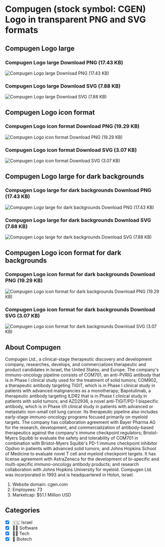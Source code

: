 # Compugen (stock symbol: CGEN) Logo in transparent PNG and SVG formats

## Compugen Logo large

### Compugen Logo large Download PNG (17.43 KB)

![Compugen Logo large Download PNG (17.43 KB)](/img/orig/CGEN_BIG-f080e768.png)

### Compugen Logo large Download SVG (7.88 KB)

![Compugen Logo large Download SVG (7.88 KB)](/img/orig/CGEN_BIG-3d249b84.svg)

## Compugen Logo icon format

### Compugen Logo icon format Download PNG (19.29 KB)

![Compugen Logo icon format Download PNG (19.29 KB)](/img/orig/CGEN-e1c35d43.png)

### Compugen Logo icon format Download SVG (3.07 KB)

![Compugen Logo icon format Download SVG (3.07 KB)](/img/orig/CGEN-85e54e11.svg)

## Compugen Logo large for dark backgrounds

### Compugen Logo large for dark backgrounds Download PNG (17.43 KB)

![Compugen Logo large for dark backgrounds Download PNG (17.43 KB)](/img/orig/CGEN_BIG.D-9084ee41.png)

### Compugen Logo large for dark backgrounds Download SVG (7.88 KB)

![Compugen Logo large for dark backgrounds Download SVG (7.88 KB)](/img/orig/CGEN_BIG.D-3e87bea2.svg)

## Compugen Logo icon format for dark backgrounds

### Compugen Logo icon format for dark backgrounds Download PNG (19.29 KB)

![Compugen Logo icon format for dark backgrounds Download PNG (19.29 KB)](/img/orig/CGEN.D-8341babf.png)

### Compugen Logo icon format for dark backgrounds Download SVG (3.07 KB)

![Compugen Logo icon format for dark backgrounds Download SVG (3.07 KB)](/img/orig/CGEN.D-1136791b.svg)

## About Compugen

Compugen Ltd., a clinical-stage therapeutic discovery and development company, researches, develops, and commercializes therapeutic and product candidates in Israel, the United States, and Europe. The company's immuno-oncology pipeline consists of COM701, an anti-PVRIG antibody that is in Phase I clinical study used for the treatment of solid tumors; COM902, a therapeutic antibody targeting TIGIT, which is in Phase I clinical study in patients with advanced malignancies as a monotherapy; Bapotulimab, a therapeutic antibody targeting ILDR2 that is in Phase I clinical study in patients with solid tumors; and AZD2936, a novel anti-TIGIT/PD-1 bispecific antibody, which is in Phase I/II clinical study in patients with advanced or metastatic non-small cell lung cancer. Its therapeutic pipeline also includes early-stage immuno-oncology programs focused primarily on myeloid targets. The company has collaboration agreement with Bayer Pharma AG for the research, development, and commercialization of antibody-based therapeutics against the company's immune checkpoint regulators; Bristol-Myers Squibb to evaluate the safety and tolerability of COM701 in combination with Bristol-Myers Squibb's PD-1 immune checkpoint inhibitor Opdivo in patients with advanced solid tumors; and Johns Hopkins School of Medicine to evaluate novel T cell and myeloid checkpoint targets. It has license agreement with AstraZeneca for the development of bi-specific and multi-specific immuno-oncology antibody products; and research collaboration with Johns Hopkins University for myeloid. Compugen Ltd. was incorporated in 1993 and is headquartered in Holon, Israel.

1. Website domain: cgen.com
2. Employees: 73
3. Marketcap: $51.1 Million USD


## Categories
- [x] 🇮🇱 Israel
- [x] 👨‍💻 Software
- [x] 👩‍💻 Tech
- [x] 🧬 Biotech
